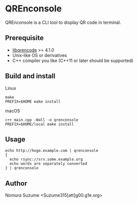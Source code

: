 # QREnconsole

QREnconsole is a CLI tool to display QR code in terminal.

## Prerequisite

* [libqrencode](https://github.com/fukuchi/libqrencode) >= 4.1.0
* Unix-like OS or derivatives
* C++ compiler you like (C++11 or later should be supported)

## Build and install

Linux

```shell
make
PREFIX=$HOME make install
```

macOS

```shell
c++ main.cpp -Wall -o qrenconsole
PREFIX=$HOME/local make install
```

## Usage

```shell
echo http://hoge.example.com | qrenconsole
{
  echo rsync://srv.some.example.org 
  echo words are separately converted
} | qrenconsole
```

## Author

Nomura Suzume <Suzume315[att]g00.g1e.org>